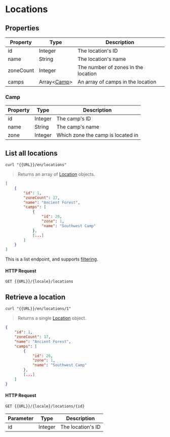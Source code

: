 [Location]: #locations

# Locations
## Properties
|Property|Type|Description|
|---|---|---|
|id|Integer|The location's ID|
|name|String|The location's name|
|zoneCount|Integer|The number of zones in the location|
|camps|Array<[Camp](#camp)>|An array of camps in the location|

### Camp
|Property|Type|Description|
|---|---|---|
|id|Integer|The camp's ID|
|name|String|The camp's name|
|zone|Integer|Which zone the camp is located in|

## List all locations
```shell
curl "{{URL}}/en/locations"
```

> Returns an array of [Location] objects.

```json
[
    {
        "id": 1,
        "zoneCount": 17,
        "name": "Ancient Forest",
        "camps": [
            {
                "id": 26,
                "zone": 1,
                "name": "Southwest Camp"
            },
            [...]
        ]
    }
]
```

This is a list endpoint, and supports [filtering](#filtering-objects-in-the-response).

#### HTTP Request
`GET {{URL}}/{locale}/locations`

## Retrieve a location
```shell
curl "{{URL}}/en/locations/1"
```

> Returns a single [Location] object.

```json
{
    "id": 1,
    "zoneCount": 17,
    "name": "Ancient Forest",
    "camps": [
        {
            "id": 26,
            "zone": 1,
            "name": "Southwest Camp"
        },
        [...]
    ]
}
```

#### HTTP Request
`GET {{URL}}/{locale}/locations/{id}`

|Parameter|Type|Description|
|---|---|---|
|id|Integer|The location's ID|